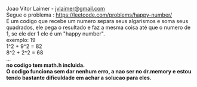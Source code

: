 <h>Joao Vitor Laimer - jvlaimer@gmail.com</h>
<br>
Segue o problema : https://leetcode.com/problems/happy-number/
<br>
É um codigo que recebe um numero separa seus algarismos e soma seus quadrados, ele pega o resultado e faz a mesma coisa até que o numero de 1, se ele der 1 ele é um "happy number".
<br>
exemplo: 19 <br>
1^2 + 9^2 = 82 <br>
8^2 + 2^2 = 68 <br>
... <br>
<b> no codigo tem math.h incluida.<br>
O codigo funciona sem dar nenhum erro, a nao ser no dr.memory e estou tendo bastante dificuldade em achar a solucao para eles.